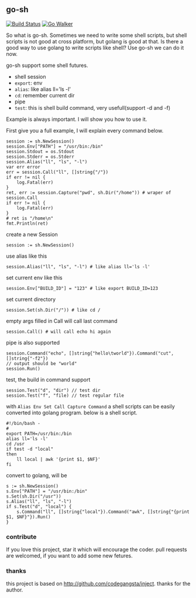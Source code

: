 ## go-sh
[![Build Status](https://drone.io/github.com/shxsun/go-sh/status.png)](https://drone.io/github.com/shxsun/go-sh/latest)
[![Go Walker](http://gowalker.org/api/v1/badge)](http://gowalker.org/github.com/shxsun/go-sh)

So what is go-sh. Sometimes we need to write some shell scripts, but shell scripts is not good at cross platform, but golang is good at that. Is there a good way to use golang to write scripts like shell? Use go-sh we can do it now.

go-sh support some shell futures.

* shell session
* `export`: env
* `alias`: like alias ll='ls -l'
* `cd`: remember current dir
* pipe
* `test`: this is shell build command, very usefull(support -d and -f)

Example is always important. I will show you how to use it.



First give you a full example, I will explain every command below.

	session := sh.NewSession()
	session.Env["PATH"] = "/usr/bin:/bin"
	session.Stdout = os.Stdout
	session.Stderr = os.Stderr
	session.Alias("ll", "ls", "-l")
	var err error
	err = session.Call("ll", []string{"/"})
	if err != nil {
		log.Fatal(err)
	}
	ret, err := session.Capture("pwd", sh.Dir("/home")) # wraper of session.Call
	if err != nil {
		log.Fatal(err)
	}
	# ret is "/home\n"
	fmt.Println(ret)

create a new Session

	session := sh.NewSession()

use alias like this

	session.Alias("ll", "ls", "-l") # like alias ll='ls -l'

set current env like this

	session.Env["BUILD_ID"] = "123" # like export BUILD_ID=123

set current directory

	session.Set(sh.Dir("/")) # like cd /

empty args filled in Call will call last command

	session.Call() # will call echo hi again

pipe is also supported

	session.Command("echo", []string{"hello\tworld"}).Command("cut", []string{"-f2"})
	// output should be "world"
	session.Run()

test, the build in command support

	session.Test("d", "dir") // test dir
	session.Test("f", "file) // test regular file

with `Alias Env Set Call Capture Command` a shell scripts can be easily converted into golang program. below is a shell script.

	#!/bin/bash -
	#
	export PATH=/usr/bin:/bin
	alias ll='ls -l'
	cd /usr
	if test -d "local"
	then
		ll local | awk '{print $1, $NF}'
	fi

convert to golang, will be

	s := sh.NewSession()
	s.Env["PATH"] = "/usr/bin:/bin"
	s.Set(sh.Dir("/usr"))
	s.Alias("ll", "ls", "-l")
	if s.Test("d", "local") {
		s.Command("ll", []string{"local"}).Command("awk", []string{"{print $1, $NF}"}).Run()
	}

### contribute
If you love this project, star it which will encourage the coder. pull requests are welcomed, if you want to add some new fetures.

### thanks
this project is based on <http://github.com/codegangsta/inject>. thanks for the author.
